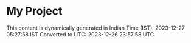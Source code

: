 # My Project

This content is dynamically generated in Indian Time (IST): 2023-12-27 05:27:58 IST
Converted to UTC: 2023-12-26 23:57:58 UTC

